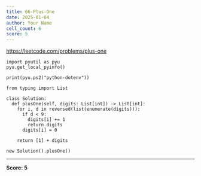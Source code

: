```yaml
---
title: 66-Plus-One
date: 2025-01-04
author: Your Name
cell_count: 6
score: 5
---
```


https://leetcode.com/problems/plus-one


```
import pyutil as pyu
pyu.get_local_pyinfo()
```


```
print(pyu.ps2("python-dotenv"))
```


```
from typing import List
```


```
class Solution:
  def plusOne(self, digits: List[int]) -> List[int]:
    for i, d in reversed(list(enumerate(digits))):
      if d < 9:
        digits[i] += 1
        return digits
      digits[i] = 0

    return [1] + digits
```


```
new Solution().plusOne()
```


---
**Score: 5**